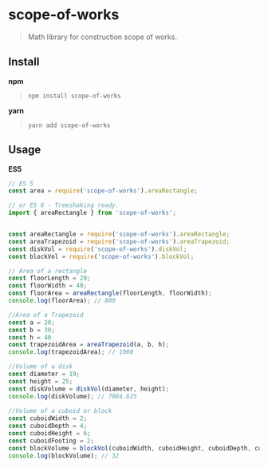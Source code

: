 # scope-of-works

> Math library for construction scope of works.

## Install

**npm**
> `npm install scope-of-works`

**yarn**
> `yarn add scope-of-works`

## Usage

**ES5**

```javascript
// ES 5
const area = require('scope-of-works').areaRectangle;

// or ES 6 - Treeshaking ready.
import { areaRectangle } from 'scope-of-works';


const areaRectangle = require('scope-of-works').areaRectangle;
const areaTrapezoid = require('scope-of-works').areaTrapezoid;
const diskVol = require('scope-of-works').diskVol;
const blockVol = require('scope-of-works').blockVol;

// Area of a rectangle
const floorLength = 20;
const floorWidth = 40;
const floorArea = areaRectangle(floorLength, floorWidth);
console.log(floorArea); // 800

//Area of a Trapezoid
const a = 20;
const b = 30;
const h = 40
const trapezoidArea = areaTrapezoid(a, b, h);
console.log(trapezoidArea); // 1000

//Volume of a disk 
const diameter = 19;
const height = 25;
const diskVolume = diskVol(diameter, height);
console.log(diskVolume); // 7084.625
 
//Volume of a cuboid or block
const cuboidWidth = 2;
const cuboidDepth = 4;
const cuboidHeight = 6;
const cuboidFooting = 2;
const blockVolume = blockVol(cuboidWidth, cuboidHeight, cuboidDepth, cuboidFooting)
console.log(blockVolume); // 32

```
